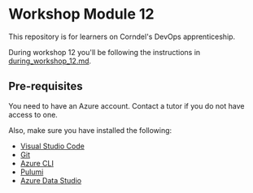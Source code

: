 # Workshop Module 12

This repository is for learners on Corndel's DevOps apprenticeship.

During workshop 12 you'll be following the instructions in [during_workshop_12.md](during_workshop_12.md).

## Pre-requisites

You need to have an Azure account. Contact a tutor if you do not have access to one.

Also, make sure you have installed the following:
* [Visual Studio Code](https://code.visualstudio.com/download)
* [Git](https://git-scm.com/)
* [Azure CLI](https://docs.microsoft.com/en-us/cli/azure/install-azure-cli)
* [Pulumi](https://www.pulumi.com/docs/get-started/install/)
* [Azure Data Studio](https://docs.microsoft.com/en-us/sql/azure-data-studio/download-azure-data-studio?view=sql-server-ver15)

